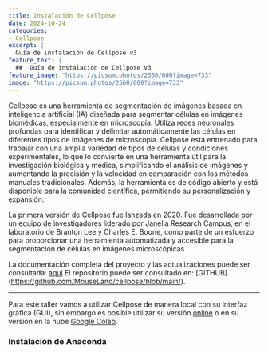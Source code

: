 ```yaml
---
title: Instalación de Cellpose
date: 2024-10-24
categories:
- Cellpose
excerpt: |
  Guía de instalación de Cellpose v3
feature_text: |
  ##  Guía de instalación de Cellpose v3
feature_image: "https://picsum.photos/2560/600?image=733"
image: "https://picsum.photos/2560/600?image=733"
---
```

Cellpose es una herramienta de segmentación de imágenes basada en inteligencia artificial (IA) diseñada para segmentar células en imágenes biomédicas, especialmente en microscopía. Utiliza redes neuronales profundas para identificar y delimitar automáticamente las células en diferentes tipos de imágenes de microscopía. Cellpose está entrenado para trabajar con una amplia variedad de tipos de células y condiciones experimentales, lo que lo convierte en una herramienta útil para la investigación biológica y médica, simplificando el análisis de imágenes y aumentando la precisión y la velocidad en comparación con los métodos manuales tradicionales. Además, la herramienta es de código abierto y está disponible para la comunidad científica, permitiendo su personalización y expansión.

La primera versión de Cellpose fue lanzada en 2020. Fue desarrollada por un equipo de investigadores liderado por Janelia Research Campus, en el laboratorio de Branton Lee y Charles E. Boone, como parte de un esfuerzo para proporcionar una herramienta automatizada y accesible para la segmentación de células en imágenes microscópicas.


La documentación completa del proyecto y las actualizaciones puede ser consultada: [aquí](https://cellpose.readthedocs.io/en/latest/)
El repositorio puede ser consultado en: [GITHUB] (https://github.com/MouseLand/cellpose/blob/main/).

---
Para este taller vamos a utilizar Cellpose de manera local con su interfaz gráfica (GUI), sin embargo es posible utilizar su versión [online](https://www.cellpose.org/) o en su versión en la nube [Google Colab](https://colab.research.google.com/github/MouseLand/cellpose/blob/main/notebooks/Cellpose_cell_segmentation_2D_prediction_only.ipynb).

### Instalación de Anaconda

### 


